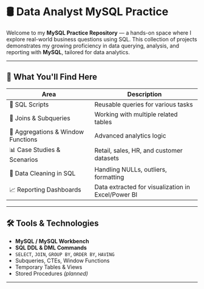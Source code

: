 # 🛢️ Data Analyst MySQL Practice

Welcome to my **MySQL Practice Repository** — a hands-on space where I explore real-world business questions using SQL. This collection of projects demonstrates my growing proficiency in data querying, analysis, and reporting with **MySQL**, tailored for data analytics.

---

## 🚀 What You'll Find Here

| Area                     | Description |
|--------------------------|-------------|
| 📄 SQL Scripts           | Reusable queries for various tasks |
| 🧩 Joins & Subqueries     | Working with multiple related tables |
| 🧮 Aggregations & Window Functions | Advanced analytics logic |
| 📊 Case Studies & Scenarios | Retail, sales, HR, and customer datasets |
| 🔄 Data Cleaning in SQL  | Handling NULLs, outliers, formatting |
| 📈 Reporting Dashboards  | Data extracted for visualization in Excel/Power BI |

---

## 🛠 Tools & Technologies

- **MySQL / MySQL Workbench**
- **SQL DDL & DML Commands**
- `SELECT`, `JOIN`, `GROUP BY`, `ORDER BY`, `HAVING`
- Subqueries, CTEs, Window Functions
- Temporary Tables & Views
- Stored Procedures *(planned)*

---

